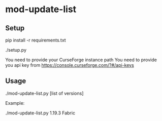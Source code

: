 # mod-update-list

## Setup

pip install -r requirements.txt

./setup.py

You need to provide your CurseForge instance path
You need to provide you api key from https://console.curseforge.com/?#/api-keys

## Usage

./mod-update-list.py [list of versions]

Example:

./mod-update-list.py 1.19.3 Fabric

